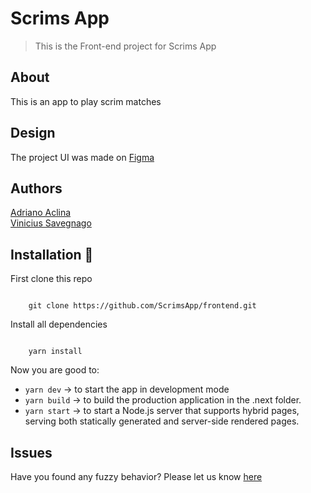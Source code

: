 # Scrims App

> This is the Front-end project for Scrims App

## About

This is an app to play scrim matches

## Design

The project UI was made on [Figma](https://www.figma.com/file/opUZFnEgRzCAXubW6Pa9x1/UI?node-id=0%3A1)

## Authors

[Adriano Aclina](https://github.com/adrianoaclina) <br>
[Vinicius Savegnago](https://github.com/vinisaveg)

## Installation :construction_worker:

First clone this repo

```

    git clone https://github.com/ScrimsApp/frontend.git

```

Install all dependencies

```

    yarn install

```

Now you are good to:

- `yarn dev` -> to start the app in development mode
- `yarn build` -> to build the production application in the .next folder.
- `yarn start` -> to start a Node.js server that supports hybrid pages, serving both statically generated and server-side rendered pages.

## Issues

Have you found any fuzzy behavior? Please let us know [here](https://github.com/ScrimsApp/frontend/issues)

